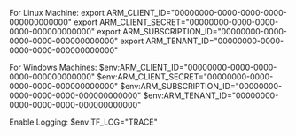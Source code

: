 For Linux Machine:
export ARM_CLIENT_ID="00000000-0000-0000-0000-000000000000"
export ARM_CLIENT_SECRET="00000000-0000-0000-0000-000000000000"
export ARM_SUBSCRIPTION_ID="00000000-0000-0000-0000-000000000000"
export ARM_TENANT_ID="00000000-0000-0000-0000-000000000000"

For Windows Machines:
$env:ARM_CLIENT_ID="00000000-0000-0000-0000-000000000000"
$env:ARM_CLIENT_SECRET="00000000-0000-0000-0000-000000000000"
$env:ARM_SUBSCRIPTION_ID="00000000-0000-0000-0000-000000000000"
$env:ARM_TENANT_ID="00000000-0000-0000-0000-000000000000"

Enable Logging:
$env:TF_LOG="TRACE"